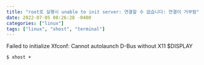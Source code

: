 ```yaml
---
title: "root로 실행시 unable to init server: 연결할 수 없습니다: 연결이 거부됨"
date: 2022-07-05 08:26:28 -0400
categories: ["linux"]
tags: ["linux", "xhost", "terminal"]
---
```


Failed to initialize Xfconf: Cannot autolaunch D-Bus without X11 $DISPLAY

```
$ xhost +
```
